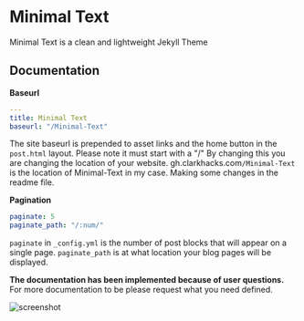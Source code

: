 # Minimal Text

Minimal Text is a clean and lightweight Jekyll Theme

## Documentation

__Baseurl__

```yaml
---
title: Minimal Text
baseurl: "/Minimal-Text"
```
The site baseurl is prepended to asset links and the home button in the `post.html` layout. Please note it must start with a "/"
By changing this you are changing the location of your website. gh.clarkhacks.com`/Minimal-Text` is the location of Minimal-Text in my case.
Making some changes in the readme file.

__Pagination__

```yaml
paginate: 5
paginate_path: "/:num/"
```
`paginate` in `_config.yml` is the number of post blocks that will appear on a single page.
`paginate_path` is at what location your blog pages will be displayed.

__The documentation has been implemented because of user questions.__ For more documentation to be please request what you need defined.

![screenshot](screenshot.jpg)
